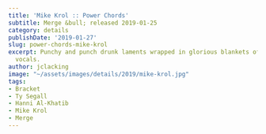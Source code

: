 ```yaml
---
title: 'Mike Krol :: Power Chords'
subtitle: Merge &bull; released 2019-01-25
category: details
publishDate: '2019-01-27'
slug: power-chords-mike-krol
excerpt: Punchy and punch drunk laments wrapped in glorious blankets of fuzz and overgained
  vocals.
author: jclacking
image: "~/assets/images/details/2019/mike-krol.jpg"
tags:
- Bracket
- Ty Segall
- Hanni Al-Khatib
- Mike Krol
- Merge
---
```


